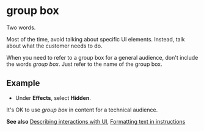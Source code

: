 # group box

Two words.

Most of the time, avoid talking about specific UI elements. Instead, talk about what the customer needs to do.

When you need to refer to a group box for a general audience, don't include the words *group box*. Just refer to the name of the group box.

## Example

- Under **Effects**, select **Hidden**.

It's OK to use *group box* in content for a technical audience.

**See also** [Describing interactions with UI](~/procedures-instructions/describing-interactions-with-ui.md), [Formatting text in instructions](~/procedures-instructions/formatting-text-in-instructions.md)  
